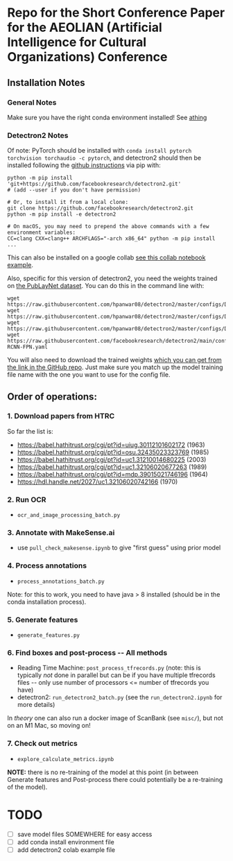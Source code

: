 # Repo for the Short Conference Paper for the AEOLIAN (Artificial Intelligence for Cultural Organizations) Conference

## Installation Notes

### General Notes
Make sure you have the right conda environment installed!  See [athing]()


### Detectron2 Notes
Of note: PyTorch should be installed with `conda install pytorch torchvision torchaudio -c pytorch`, and detectron2 should then be installed following the [github instructions](https://github.com/facebookresearch/detectron2/blob/main/INSTALL.md#build-detectron2-from-source) via pip with:

```
python -m pip install 'git+https://github.com/facebookresearch/detectron2.git'
# (add --user if you don't have permission)

# Or, to install it from a local clone:
git clone https://github.com/facebookresearch/detectron2.git
python -m pip install -e detectron2

# On macOS, you may need to prepend the above commands with a few environment variables:
CC=clang CXX=clang++ ARCHFLAGS="-arch x86_64" python -m pip install ...
```

This can also be installed on a google collab [see this collab notebook example]().


Also, specific for this version of detectron2, you need the weights trained on [the PubLayNet dataset](https://github.com/JPLeoRX/detectron2-publaynet).  You can do this in the command line with:

```
wget https://raw.githubusercontent.com/hpanwar08/detectron2/master/configs/DLA_mask_rcnn_R_101_FPN_3x.yaml
wget https://raw.githubusercontent.com/hpanwar08/detectron2/master/configs/DLA_mask_rcnn_R_50_FPN_3x.yaml
wget https://raw.githubusercontent.com/hpanwar08/detectron2/master/configs/DLA_mask_rcnn_X_101_32x8d_FPN_3x.yaml
wget https://raw.githubusercontent.com/facebookresearch/detectron2/main/configs/Base-RCNN-FPN.yaml
```

You will also need to download the trained weights [which you can get from the link in the GitHub repo](https://keybase.pub/jpleorx/detectron2-publaynet/).  Just make sure you match up the model training file name with the one you want to use for the config file.


## Order of operations:

### 1. Download papers from HTRC

So far the list is:
 * https://babel.hathitrust.org/cgi/pt?id=uiug.30112101602172 (1963)
 * https://babel.hathitrust.org/cgi/pt?id=osu.32435023323769 (1985)
 * https://babel.hathitrust.org/cgi/pt?id=uc1.31210014680225 (2003)
 * https://babel.hathitrust.org/cgi/pt?id=uc1.32106020677263 (1989)
 * https://babel.hathitrust.org/cgi/pt?id=mdp.39015021746196 (1964)
 * https://hdl.handle.net/2027/uc1.32106020742166 (1970)
 
### 2. Run OCR 

 * `ocr_and_image_processing_batch.py`
 
### 3. Annotate with MakeSense.ai

 * use `pull_check_makesense.ipynb` to give "first guess" using prior model
 
### 4. Process annotations

 * `process_annotations_batch.py`
 
Note: for this to work, you need to have java > 8 installed (should be in the conda installation process).

### 5. Generate features

 * `generate_features.py`
 
 
### 6. Find boxes and post-process -- All methods

 * Reading Time Machine: `post_process_tfrecords.py` (note: this is typically *not* done in parallel but can be if you have multiple tfrecords files -- only use number of processors <= number of tfrecords you have)
 * detectron2: `run_detectron2_batch.py` (see the `run_detectron2.ipynb` for more details)
 
In *theory* one can also run a docker image of ScanBank (see `misc/`), but not on an M1 Mac, so moving on!
 
 
### 7. Check out metrics

 * `explore_calculate_metrics.ipynb`







**NOTE:** there is no re-training of the model at this point (in between Generate features and Post-process there could potentially be a re-training of the model).




 
 
 
# TODO

 - [ ] save model files SOMEWHERE for easy access
 - [ ] add conda install environment file
 - [ ] add detectron2 colab example file